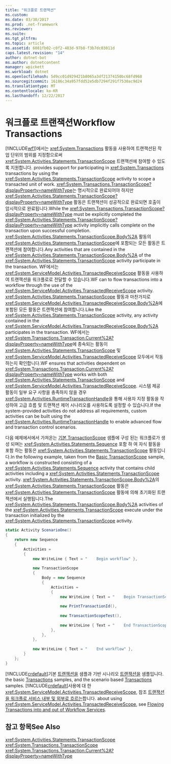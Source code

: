 ```yaml
---
title: "워크플로 트랜잭션"
ms.custom: 
ms.date: 03/30/2017
ms.prod: .net-framework
ms.reviewer: 
ms.suite: 
ms.tgt_pltfrm: 
ms.topic: article
ms.assetid: 6081fb02-c0f2-483d-97b8-f3b7dc03011d
caps.latest.revision: "14"
author: dotnet-bot
ms.author: dotnetcontent
manager: wpickett
ms.workload: dotnet
ms.openlocfilehash: 5d9cc01d929421b8065a3df21374150bc68fd968
ms.sourcegitcommit: 16186c34a957fdd52e5db7294f291f7530ac9d24
ms.translationtype: MT
ms.contentlocale: ko-KR
ms.lasthandoff: 12/22/2017
---
```

# <a name="workflow-transactions"></a><span data-ttu-id="834e9-102">워크플로 트랜잭션</span><span class="sxs-lookup"><span data-stu-id="834e9-102">Workflow Transactions</span></span>
[!INCLUDE[wf1](../../../includes/wf1-md.md)]<span data-ttu-id="834e9-103">에서는 <xref:System.Transactions> 활동을 사용하여 트랜잭션된 작업 단위의 범위를 지정함으로써 <xref:System.Activities.Statements.TransactionScope> 트랜잭션에 참여할 수 있도록 지원합니다.</span><span class="sxs-lookup"><span data-stu-id="834e9-103"> provides support for participating in <xref:System.Transactions> transactions by using the <xref:System.Activities.Statements.TransactionScope> activity to scope a transacted unit of work.</span></span> <span data-ttu-id="834e9-104"><xref:System.Transactions.TransactionScope?displayProperty=nameWithType>는 명시적으로 완료되어야 하지만 <xref:System.Activities.Statements.TransactionScope?displayProperty=nameWithType> 활동은 트랜잭션이 성공적으로 완료되면 호출이 암시적으로 완료됩니다.</span><span class="sxs-lookup"><span data-stu-id="834e9-104">While the <xref:System.Transactions.TransactionScope?displayProperty=nameWithType> must be explicitly completed the <xref:System.Activities.Statements.TransactionScope?displayProperty=nameWithType> activity implicitly calls complete on the transaction upon successful completion.</span></span> <span data-ttu-id="834e9-105"><xref:System.Activities.Statements.TransactionScope.Body%2A> 활동의 <xref:System.Activities.Statements.TransactionScope>에 포함되는 모든 활동은 트랜잭션에 참여합니다.</span><span class="sxs-lookup"><span data-stu-id="834e9-105">Any activities that are contained in the <xref:System.Activities.Statements.TransactionScope.Body%2A> of the <xref:System.Activities.Statements.TransactionScope> activity participate in the transaction.</span></span> <span data-ttu-id="834e9-106">WF에서는 <xref:System.ServiceModel.Activities.TransactedReceiveScope> 활동을 사용하여 트랜잭션을 워크플로로 전달할 수 있습니다.</span><span class="sxs-lookup"><span data-stu-id="834e9-106">WF can to flow transactions into a workflow through the use of the <xref:System.ServiceModel.Activities.TransactedReceiveScope> activity.</span></span> <span data-ttu-id="834e9-107"><xref:System.Activities.Statements.TransactionScope> 활동과 마찬가지로 <xref:System.ServiceModel.Activities.TransactedReceiveScope.Body%2A>에 포함된 모든 활동은 트랜잭션에 참여합니다.</span><span class="sxs-lookup"><span data-stu-id="834e9-107">Like the <xref:System.Activities.Statements.TransactionScope> activity, any activity contained in the <xref:System.ServiceModel.Activities.TransactedReceiveScope.Body%2A> participates in the transaction.</span></span> <span data-ttu-id="834e9-108">WF에서는 <xref:System.Transactions.Transaction.Current%2A?displayProperty=nameWithType>에 종속되는 활동이 <xref:System.Activities.Statements.TransactionScope> 및 <xref:System.ServiceModel.Activities.TransactedReceiveScope> 모두에서 작동하는지 확인합니다.</span><span class="sxs-lookup"><span data-stu-id="834e9-108">WF ensures that activities dependent on <xref:System.Transactions.Transaction.Current%2A?displayProperty=nameWithType> works with both <xref:System.Activities.Statements.TransactionScope> and <xref:System.ServiceModel.Activities.TransactedReceiveScope>.</span></span> <span data-ttu-id="834e9-109">시스템 제공 활동이 일부 요구 사항을 충족하지 않을 경우 <xref:System.Activities.RuntimeTransactionHandle>을 통해 사용자 지정 활동을 작성하여 고급 흐름 및 트랜잭션 제어 시나리오를 사용하도록 설정할 수 있습니다.</span><span class="sxs-lookup"><span data-stu-id="834e9-109">If the system-provided activities do not address all requirements, custom activities can be built using the <xref:System.Activities.RuntimeTransactionHandle> to enable advanced flow and transaction control scenarios.</span></span>  
  
 <span data-ttu-id="834e9-110">다음 예제에서에서 가져온는 [기본 TransactionScope](../../../docs/framework/windows-workflow-foundation/samples/basic-transactionscope.md) 샘플에 구성 된는 워크플로가 생성 되며는 <xref:System.Activities.Statements.Sequence> 포함 하 여 자식 활동을 포함 하는 활동은 <xref:System.Activities.Statements.TransactionScope> 활동입니다.</span><span class="sxs-lookup"><span data-stu-id="834e9-110">In the following example, taken from the [Basic TransactionScope](../../../docs/framework/windows-workflow-foundation/samples/basic-transactionscope.md) sample, a workflow is constructed consisting of a <xref:System.Activities.Statements.Sequence> activity that contains child activities including a <xref:System.Activities.Statements.TransactionScope> activity.</span></span> <span data-ttu-id="834e9-111"><xref:System.Activities.Statements.TransactionScope.Body%2A>의 <xref:System.Activities.Statements.TransactionScope> 활동은 <xref:System.Activities.Statements.TransactionScope> 활동에 의해 초기화된 트랜잭션에서 실행됩니다.</span><span class="sxs-lookup"><span data-stu-id="834e9-111">The <xref:System.Activities.Statements.TransactionScope.Body%2A> activities of the <xref:System.Activities.Statements.TransactionScope> execute under the transaction initialized by the <xref:System.Activities.Statements.TransactionScope> activity.</span></span>  
  
```csharp  
static Activity ScenarioOne()  
{  
    return new Sequence  
    {  
        Activities =  
        {  
            new WriteLine { Text = "    Begin workflow" },  
  
            new TransactionScope  
            {  
                Body = new Sequence  
                {  
                    Activities =   
                    {  
                        new WriteLine { Text = "    Begin TransactionScope" },  
  
                        new PrintTransactionId(),  
  
                        new TransactionScopeTest(),  
  
                        new WriteLine { Text = "    End TransactionScope" },  
                    },  
                },  
            },  
  
            new WriteLine { Text = "    End workflow" },  
        }  
    };  
}  
```  
  
 [!INCLUDE[crdefault](../../../includes/crdefault-md.md)]<span data-ttu-id="834e9-112">기본 [트랜잭션을](../../../docs/framework/windows-workflow-foundation/samples/transactions.md) 샘플과 기반 시나리오 [트랜잭션을](../../../docs/framework/windows-workflow-foundation/samples/transactions.md) 샘플입니다.</span><span class="sxs-lookup"><span data-stu-id="834e9-112"> the basic [Transactions](../../../docs/framework/windows-workflow-foundation/samples/transactions.md) samples, and the scenario based [Transactions](../../../docs/framework/windows-workflow-foundation/samples/transactions.md) samples.</span></span> [!INCLUDE[crdefault](../../../includes/crdefault-md.md)]<span data-ttu-id="834e9-113">사용에 대 한 <xref:System.ServiceModel.Activities.TransactedReceiveScope>, 참조 [트랜잭션을 워크플로 서비스 내부 및 외부로 흐르는](../../../docs/framework/wcf/feature-details/flowing-transactions-into-and-out-of-workflow-services.md)합니다.</span><span class="sxs-lookup"><span data-stu-id="834e9-113"> about using <xref:System.ServiceModel.Activities.TransactedReceiveScope>, see [Flowing Transactions into and out of Workflow Services](../../../docs/framework/wcf/feature-details/flowing-transactions-into-and-out-of-workflow-services.md).</span></span>  
  
## <a name="see-also"></a><span data-ttu-id="834e9-114">참고 항목</span><span class="sxs-lookup"><span data-stu-id="834e9-114">See Also</span></span>  
 <xref:System.Activities.Statements.TransactionScope>  
 <xref:System.Transactions.TransactionScope>  
 <xref:System.Transactions.Transaction.Current%2A?displayProperty=nameWithType>

